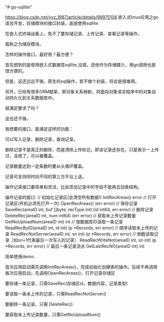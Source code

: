 "# go-sqllite" 

https://blog.csdn.net/yyz_1987/article/details/98975108
嵌入式linux应用之go语言开发，存储模块的接口封装，底层使用sqllite

在嵌入式终端设备上，免不了要存储记录、上传记录、查看记录等操作。

我称之为储存模块。

怎样的操作接口，最好用？最方便？

首先想到的是使用嵌入式数据库sqllite,没错，选他作为存储媒介，用go调用也是很方便的。

但是，这还远远不够。原生的sql操作，若不做个封装，将会是很难用。

另外，已经有很多ORM框架，即对象关系映射，将面向对象语言程序中的对象自动持久化到关系数据库中。

就满足要求了吗？

这也还不够。

我想要的接口，能满足这样的功能：

可以写入记录，删除记录，查询记录。

删除记录不是真正的删除，而是清除上传标记，即该记录还存在，只是表示一上传过，没用了，可以被覆盖。

记录数量达到一定条数时要从头循环覆盖。

记录可支持同时向不同的第三方平台上送。

操作记录接口要简单和灵活，比如添加记录中的字段不能再去动表结构。

操作记录的接口:
    // 初始化记录区(会清空所有数据!)
	InitRecAreas() error
	// 打开记录区(开机必须先打开一次)
	OpenRecAreas() (err error)
	// 保存记录
	SaveRec(areaID int, buf []byte, recType int) (id int64, err error)
	// 删除记录
	DeleteRec(areaID int, num int64) (err error)
	// 获取未上传记录数量
	GetNoUploadNum(areaID int) int
	// 按数据库ID读取一条记录
	ReadRecByID(areaID int, id int) (p *Records, err error)
	// 顺序读取未上传的记录
	ReadRecNotServer(areaID int, sn int) (p *Records, err error)
	// 倒数读取记录（如sn=1代表最后一次写入的记录）
	ReadRecWriteNot(areaID int, sn int) (p *Records, err error)
	// 最后一条记录流水
	GetLastRecNO(areaID int) int
	
简单使用demo:

首次应用启动需先调用InitRecAreas()，完成初始化创建表的操作。后续不再调用
每次应用启动，先调用OpenRecAreas()，打开记录存储区

要存储一条记录，只需SaveRec(存储区id，数据内容，记录类型)

要读取一条未上传的记录，只需ReadRecNotServer()

要删除一条记录，只需 DeleteRec()

要获取未上传记录数量，只需GetNoUploadNum()

